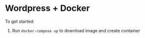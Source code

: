 # Wordpress + Docker

To get started:

1. Run `docker-compose up` to download image and create container

